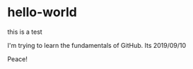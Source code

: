 # hello-world
this is a test

I'm trying to learn the fundamentals of GitHub.
Its 2019/09/10

Peace!
